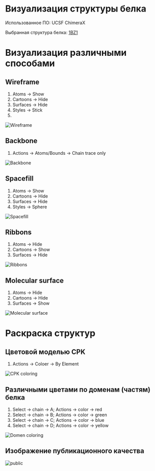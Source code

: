 # Визуализация структуры белка

Использованное ПО: UCSF ChimeraX

Выбранная структура белка: [1BZ1](https://www.rcsb.org/structure/1BZ1)

# Визуализация различными способами

## Wireframe

1. Atoms -> Show
2. Cartoons -> Hide
3. Surfaces -> Hide
4. Styles -> Stick
5. 
![Wireframe](/wireframes.jpg)

## Backbone

1. Actions -> Atoms/Bounds -> Chain trace only

![Backbone](/backbone.jpg)

## Spacefill

1. Atoms -> Show
2. Cartoons -> Hide
3. Surfaces -> Hide
4. Styles -> Sphere

![Spacefill](/spacefill.jpg)

## Ribbons

1. Atoms -> Hide
2. Cartoons -> Show
3. Surfaces -> Hide

![Ribbons](/ribbons.jpg)

## Molecular surface

1. Atoms -> Hide
2. Cartoons -> Hide
3. Surfaces -> Show

![Molecular surface](/molecular-surface.jpg)

# Раскраска структур

## Цветовой моделью CPK

1. Actions -> Coloer -> By Element

![CPK coloring](/cpk-coloring.jpg)

## Различными цветами по доменам (частям) белка

1. Select -> chain -> A; Actions -> color -> red
2. Select -> chain -> B; Actions -> color -> green
3. Select -> chain -> C; Actions -> color -> blue
4. Select -> chain -> D; Actions -> color -> yellow

![Domen coloring](/domein-coloring.jpg)

## Изображение публикационного качества

![public](/img.jpg)

